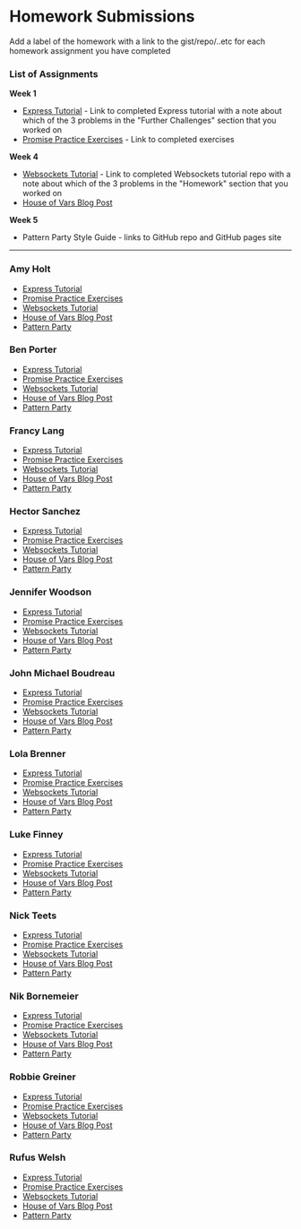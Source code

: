 # Homework Submissions

Add a label of the homework with a link to the gist/repo/..etc for each homework assignment you have completed

### List of Assignments

**Week 1**

* [Express Tutorial](https://medium.com/@jaeger.rob/introduction-to-nodes-express-js-db5617047150) - Link to completed Express tutorial with a note about which of the 3 problems in the "Further Challenges" section that you worked on
* [Promise Practice Exercises](https://gist.github.com/robbiejaeger/dc8f55c1f9462741090862f736b82cab) - Link to completed exercises

**Week 4**

* [Websockets Tutorial](https://socket.io/get-started/chat/) - Link to completed Websockets tutorial repo with a note about which of the 3 problems in the "Homework" section that you worked on
* [House of Vars Blog Post]()

**Week 5**

* Pattern Party Style Guide - links to GitHub repo and GitHub pages site

---

### Amy Holt

* [Express Tutorial]()
* [Promise Practice Exercises]()
* [Websockets Tutorial]()
* [House of Vars Blog Post]()
* [Pattern Party]()

### Ben Porter

* [Express Tutorial]()
* [Promise Practice Exercises]()
* [Websockets Tutorial]()
* [House of Vars Blog Post]()
* [Pattern Party]()

### Francy Lang

* [Express Tutorial]()
* [Promise Practice Exercises]()
* [Websockets Tutorial]()
* [House of Vars Blog Post]()
* [Pattern Party]()

### Hector Sanchez

* [Express Tutorial]()
* [Promise Practice Exercises]()
* [Websockets Tutorial]()
* [House of Vars Blog Post]()
* [Pattern Party]()

### Jennifer Woodson

* [Express Tutorial]()
* [Promise Practice Exercises]()
* [Websockets Tutorial]()
* [House of Vars Blog Post]()
* [Pattern Party]()

### John Michael Boudreau

* [Express Tutorial]()
* [Promise Practice Exercises]()
* [Websockets Tutorial]()
* [House of Vars Blog Post]()
* [Pattern Party]()

### Lola Brenner

* [Express Tutorial]()
* [Promise Practice Exercises]()
* [Websockets Tutorial]()
* [House of Vars Blog Post]()
* [Pattern Party]()

### Luke Finney

* [Express Tutorial]()
* [Promise Practice Exercises]()
* [Websockets Tutorial]()
* [House of Vars Blog Post]()
* [Pattern Party]()

### Nick Teets

* [Express Tutorial]()
* [Promise Practice Exercises]()
* [Websockets Tutorial]()
* [House of Vars Blog Post]()
* [Pattern Party]()

### Nik Bornemeier

* [Express Tutorial]()
* [Promise Practice Exercises]()
* [Websockets Tutorial]()
* [House of Vars Blog Post]()
* [Pattern Party]()

### Robbie Greiner

* [Express Tutorial]()
* [Promise Practice Exercises]()
* [Websockets Tutorial]()
* [House of Vars Blog Post]()
* [Pattern Party]()

### Rufus Welsh

* [Express Tutorial]()
* [Promise Practice Exercises]()
* [Websockets Tutorial]()
* [House of Vars Blog Post]()
* [Pattern Party]()